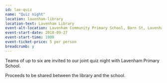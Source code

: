 ```yaml
---
id: lav-quiz
name: "Quiz night"
location: lavenham-library
location-text: Lavenham Library
event-alt-location: Lavenham Community Primary School, Barn St, Lavenham, CO10 9RB
event-start-date: 2018-09-27
event-start-time: 1900
event-ticket-price: 5 per person
breadcrumb: y
---
```


Teams of up to six are invited to our joint quiz night with Lavenham Primary School.

Proceeds to be shared between the library and the school.
